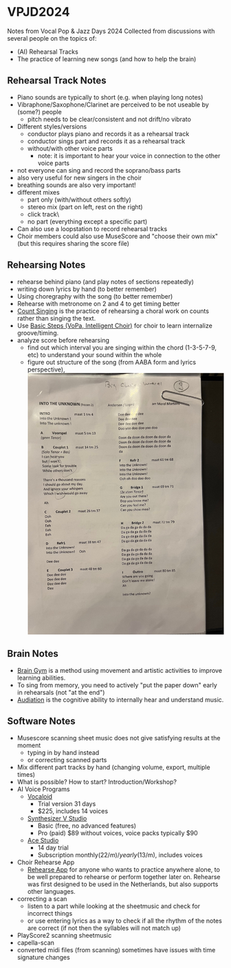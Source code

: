 # VPJD2024
Notes from Vocal Pop &amp; Jazz Days 2024
Collected from discussions with several people on the topics of:

- (AI) Rehearsal Tracks
- The practice of learning new songs (and how to help the brain)

## Rehearsal Track Notes

- Piano sounds are typically to short (e.g. when playing long notes)
- Vibraphone/Saxophone/Clarinet are perceived to be not useable by (some?) people
  - pitch needs to be clear/consistent and not drift/no vibrato
- Different styles/versions
  - conductor plays piano and records it as a rehearsal track
  - conductor sings part and records it as a rehearsal track
  - without/with other voice parts
    - note: it is important to hear your voice in connection to the other voice parts
- not everyone can sing and record the soprano/bass parts
- also very useful for new singers in the choir
- breathing sounds are also very important!
- different mixes
  - part only (with/without others softly)
  - stereo mix (part on left, rest on the right)
  - click track\
  - no part (everything except a specific part)
- Can also use a loopstation to record rehearsal tracks
- Choir members could also use MuseScore and "choose their own mix" (but this requires sharing the score file)


## Rehearsing Notes

- rehearse behind piano (and play notes of sections repeatedly)
- writing down lyrics by hand (to better remember)
- Using choregraphy with the song (to better remember)
- Rehearse with metronome on 2 and 4 to get timing better
- [Count Singing](https://acda-publications.s3.us-east-2.amazonaws.com/ChorTeach_vol.3_Wine,T.pdf) is the practice of rehearsing a choral work on counts rather than singing the text.
- Use [Basic Steps (VoPa, Intelligent Choir)](https://youtu.be/f1Wy0FFQlYA?si=gGDjbGtt76gVl5p3&t=992) for choir to learn internalize groove/timing.
- analyze score before rehearsing
  - find out which interval you are singing within the chord (1-3-5-7-9, etc) to understand your sound within the whole
  - figure out structure of the song (from AABA form and lyrics perspective),
    ![Example analysis](images/example-analysis.jpeg)


## Brain Notes

- [Brain Gym](https://www.leneurogroupe.org/brain-gym?lang=en#:~:text=The%20Brain%20Gym%20program%20consists,%2C%20centering%2C%20comprehension%20and%20concentration) is a method using movement and artistic activities to improve learning abilities.
- To sing from memory, you need to actively "put the paper down" early in rehearsals (not "at the end")
- [Audiation](https://kb.gcsu.edu/cgi/viewcontent.cgi?article=1136&context=grposters#:~:text=Audiation%20is%20the%20cognitive%20ability,is%20a%20manifestation%20of%20audiation) is the cognitive ability to internally hear and understand music.

## Software Notes

- Musescore scanning sheet music does not give satisfying results at the moment
  - typing in by hand instead
  - or correcting scanned parts
- Mix different part tracks by hand (changing volume, export, multiple times)
- What is possible? How to start? Introduction/Workshop?
- AI Voice Programs
  - [Vocaloid](https://www.vocaloid.com/en/vocaloid6/)
    - Trial version 31 days
    - $225, includes 14 voices
  - [Synthesizer V Studio](https://dreamtonics.com/synthesizerv/)
    - Basic (free, no advanced features)
    - Pro (paid) $89 without voices, voice packs typically $90
  - [Ace Studio](https://www.acestudio.ai)
    - 14 day trial
    - Subscription monthly($22/m)/yearly($13/m), includes voices
- Choir Rehearse App
  - [Rehearse App](http://www.rehearse.nl/welcome-to-the-rehearse-app/) for anyone who wants to practice anywhere alone, to be well prepared to rehearse or perform together later on. Rehearse was first designed to be used in the Netherlands, but also supports other languages.
- correcting a scan
  - listen to a part while looking at the sheetmusic and check for incorrect things
  - or use entering lyrics as a way to check if all the rhythm of the notes are correct (if not then the syllables will not match up) 
- PlayScore2 scanning sheetmusic
- capella-scan
- converted midi files (from scanning) sometimes have issues with time signature changes

